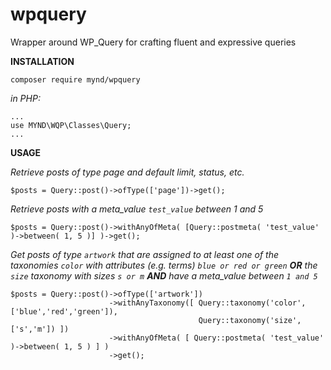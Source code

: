 # wpquery
Wrapper around WP_Query for crafting fluent and expressive queries

__INSTALLATION__
```
composer require mynd/wpquery
```

_in PHP:_
```
...
use MYND\WQP\Classes\Query;
...
```
__USAGE__

_Retrieve posts of type page and default limit, status, etc._
```
$posts = Query::post()->ofType(['page'])->get();
```

_Retrieve posts with a meta_value `test_value` between 1 and 5_
```
$posts = Query::post()->withAnyOfMeta( [Query::postmeta( 'test_value' )->between( 1, 5 )] )->get();
```
_Get posts of type `artwork`  that are assigned to at least one of the taxonomies `color` with attributes (e.g. terms) `blue or red or green` 
 __OR__ the `size` taxonomy with sizes `s or m` __AND__ have a meta_value between `1 and 5`_

```
$posts = Query::post()->ofType(['artwork'])
                      ->withAnyTaxonomy([ Query::taxonomy('color', ['blue','red','green']),
                                          Query::taxonomy('size', ['s','m']) ])
                      ->withAnyOfMeta( [ Query::postmeta( 'test_value' )->between( 1, 5 ) ] )
                      ->get();
```
